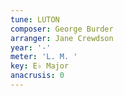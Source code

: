 ```yaml
---
tune: LUTON
composer: George Burder
arranger: Jane Crewdson
year: '-'
meter: 'L. M. '
key: E♭ Major
anacrusis: 0
---
```

